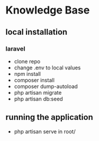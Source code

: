 # Knowledge Base 


## local installation
### laravel
* clone repo
* change .env to local values
* npm install 
* composer install 
* composer dump-autoload
* php artisan migrate
* php artisan db:seed

## running the application
* php artisan serve in root/


